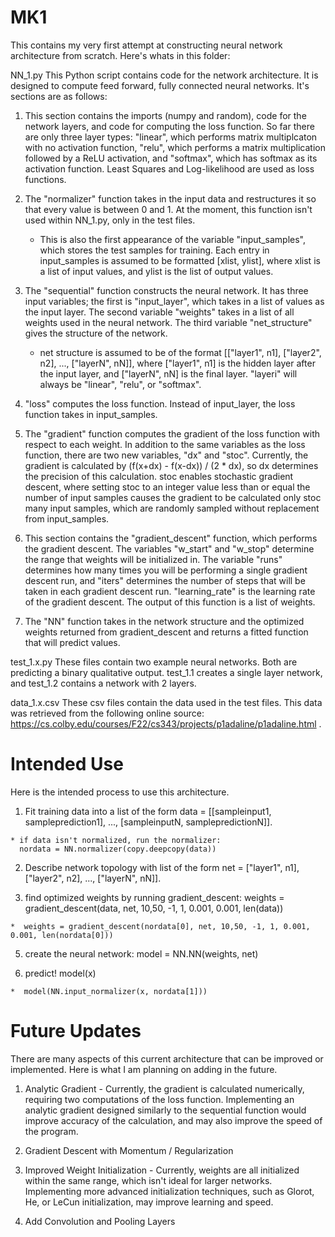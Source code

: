 # MK1

This contains my very first attempt at constructing neural network architecture from scratch.
Here's whats in this folder:

NN_1.py
  This Python script contains code for the network architecture. It is designed to compute 
  feed forward, fully connected neural networks. It's sections are as follows:

  1. This section contains the imports (numpy and random), code for the network layers, and
     code for computing the loss function. So far there are only three layer types: "linear",
     which performs matrix multiplcaton with no activation function, "relu", which performs a
     matrix multiplication followed by a ReLU activation, and "softmax", which has softmax as
     its activation function. Least Squares and Log-likelihood are used as loss functions.
     
  2. The "normalizer" function takes in the input data and restructures it so that every value
     is between 0 and 1. At the moment, this function isn't used within NN_1.py, only in the
     test files.
     
     * This is also the first appearance of the variable "input_samples", which stores the test
       samples for training. Each entry in input_samples is assumed to be formatted
       [xlist, ylist], where xlist is a list of input values, and ylist is the list of output
       values.

  3. The "sequential" function constructs the neural network. It has three input variables; the
     first is "input_layer", which takes in a list of values as the input layer. The second
     variable "weights" takes in a list of all weights used in the neural network. The third
     variable "net_structure" gives the structure of the network.

     * net structure is assumed to be of the format
             [["layer1", n1], ["layer2", n2], ..., ["layerN", nN]],
       where ["layer1", n1] is the hidden layer after the input layer, and ["layerN", nN] is the
       final layer. "layeri" will always be "linear", "relu", or "softmax".

  4. "loss" computes the loss function. Instead of input_layer, the loss function takes in
     input_samples.

  5. The "gradient" function computes the gradient of the loss function with respect to each
     weight. In addition to the same variables as the loss function, there are two new variables,
     "dx" and "stoc". Currently, the gradient is calculated by
             (f(x+dx) - f(x-dx)) / (2 * dx),
     so dx determines the precision of this calculation. stoc enables stochastic gradient descent,
     where setting stoc to an integer value less than or equal the number of input samples causes
     the gradient to be calculated only stoc many input samples, which are randomly sampled without
     replacement from input_samples.

  6. This section contains the "gradient_descent" function, which performs the gradient descent.
     The variables "w_start" and "w_stop" determine the range that weights will be initialized in.
     The variable "runs" determines how many times you will be performing a single gradient descent
     run, and "iters" determines the number of steps that will be taken in each gradient descent run.
     "learning_rate" is the learning rate of the gradient descent. The output of this function is
     a list of weights.

  7. The "NN" function takes in the network structure and the optimized weights returned from
     gradient_descent and returns a fitted function that will predict values.
     

test_1.x.py 
  These files contain two example neural networks. Both are predicting a binary qualitative output.
  test_1.1 creates a single layer network, and test_1.2 contains a network with 2 layers.

data_1.x.csv
  These csv files contain the data used in the test files. This data was retrieved from the following
  online source: https://cs.colby.edu/courses/F22/cs343/projects/p1adaline/p1adaline.html .



# Intended Use

Here is the intended process to use this architecture.

  1. Fit training data into a list of the form
       data = [[sampleinput1, sampleprediction1], ..., [sampleinputN, samplepredictionN]].

    * if data isn't normalized, run the normalizer:
      nordata = NN.normalizer(copy.deepcopy(data))
       
     
  2. Describe network topology with list of the form
       net = ["layer1", n1], ["layer2", n2], ..., ["layerN", nN]].
     
  3. find optimized weights by running gradient_descent:
       weights = gradient_descent(data, net, 10,50, -1, 1, 0.001, 0.001, len(data))

    *  weights = gradient_descent(nordata[0], net, 10,50, -1, 1, 0.001, 0.001, len(nordata[0]))

  5. create the neural network:
       model = NN.NN(weights, net)

  6. predict!
       model(x)

    *  model(NN.input_normalizer(x, nordata[1]))


# Future Updates

There are many aspects of this current architecture that can be improved or implemented. Here is what
I am planning on adding in the future.

  1. Analytic Gradient - Currently, the gradient is calculated numerically, requiring two computations
     of the loss function. Implementing an analytic gradient designed similarly to the sequential
     function would improve accuracy of the calculation, and may also improve the speed of the program.

  2. Gradient Descent with Momentum / Regularization

  3. Improved Weight Initialization - Currently, weights are all initialized within the same
     range, which isn't ideal for larger networks. Implementing more advanced initialization techniques,
     such as Glorot, He, or LeCun initialization, may improve learning and speed.

  4. Add Convolution and Pooling Layers
  

